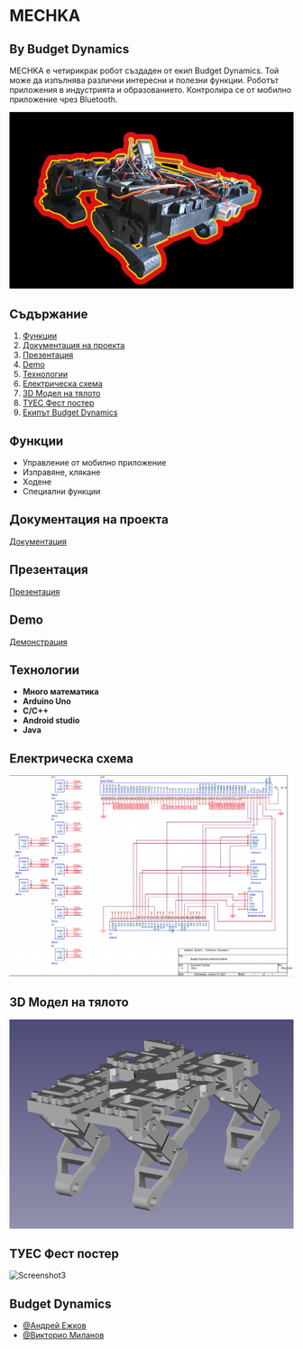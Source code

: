 
# MECHKA
## By Budget Dynamics

MECHKA е четирикрак робот създаден от екип Budget Dynamics. Той може да изпълнява различни интересни и полезни функции. Роботът приложения в индустрията и образованието. Контролира се от мобилно приложение чрез Bluetooth. 




![Logo](loglet.png)


## Съдържание
 
1. [Функции](#функции)  
2. [Документация на проекта](#Документация-на-проекта)       
3. [Презентация](#презентация)  
4. [Demо](#Demo)     
5. [Технологии](#Технологии)     
6. [Електрическа схема](#Електрическа-схема)   
7. [3D Модел на тялото](#3D-Модел-на-тялото)  
8. [ТУЕС Фест постер](#ТУЕС-Фест-постер)    
9. [Екипът Budget Dynamics](#Budget-Dynamics)  

## Функции

- Управление от мобилно приложение
- Изправяне, клякане
- Ходене
- Специални функции

## Документация на проекта

[Документация](https://docs.google.com/document/d/1ljFhPLfK0vJMqwFt7CCxIXQy4T2rVfxQFEeq_DpqxoI/edit)


## Презентация

[Презентация](https://docs.google.com/presentation/d/1ao5GaoYlJ3WwoU5Bq-MMPqkvP_JQxsr8S0_cT7X9GHs/edit#slide=id.g22d9616c669_1_0)


## Demo

[Демонстрация](https://www.youtube.com/watch?v=mcv_eNT28IA&t=1s&ab_channel=%D0%A2%D0%A3%D0%95%D0%A1)


## Технологии

- **Много математика**
- **Arduino Uno**
- **C/C++**
- **Android studio**
- **Java**


## Електрическа схема

![Screenshot1](ElectricalScheme.png)

## 3D Модел на тялото

![Screenshot2](render.png)

## ТУЕС Фест постер

![Screenshot3](poster.png)


## Budget Dynamics

- [@Андрей Ежков](https://www.github.com/AnMe3z)
- [@Викторио Миланов](https://www.github.com/bigIq)


